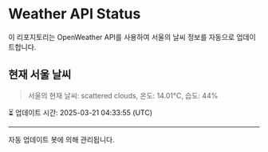 
# Weather API Status

이 리포지토리는 OpenWeather API를 사용하여 서울의 날씨 정보를 자동으로 업데이트합니다.

## 현재 서울 날씨
> 서울의 현재 날씨: scattered clouds, 온도: 14.01°C, 습도: 44%

⏳ 업데이트 시간: 2025-03-21 04:33:55 (UTC)

---
자동 업데이트 봇에 의해 관리됩니다.
